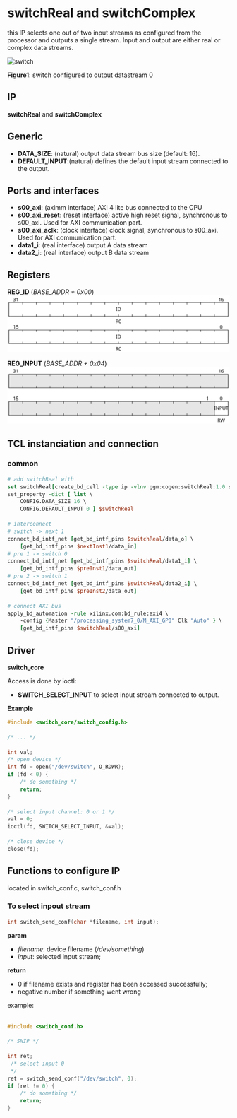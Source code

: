 # switchReal and switchComplex

this IP selects one out of two input streams as configured from the processor
and outputs a single stream. Input and output are either real or complex data
streams.

![switch](figures/switch.svg)

__Figure1__: switch configured to output datastream 0

## IP

**switchReal** and **switchComplex**

## Generic

* **DATA_SIZE**: (natural) output data stream bus size (default: 16).
* **DEFAULT_INPUT**:(natural) defines the default input stream connected to the output.

## Ports and interfaces
* **s00_axi**: (aximm interface) AXI 4 lite bus connected to the CPU
* **s00_axi_reset**: (reset interface) active high reset signal, synchronous to s00_axi. Used for
  AXI communication part.
* **s00_axi_aclk**: (clock interface) clock signal, synchronous to s00_axi. Used for
  AXI communication part.
* **data1_i**: (real interface) output A data stream
* **data2_i**: (real interface) output B data stream

## Registers

__**REG_ID**__ (*BASE_ADDR + 0x00*)
![switch_reg_id](figures/switch_reg_id.svg)

__**REG_INPUT**__ (*BASE_ADDR + 0x04*)
![switch_reg_input](figures/switch_reg_input.svg)

## TCL instanciation and connection

### common

```tcl
# add switchReal with
set switchReal[create_bd_cell -type ip -vlnv ggm:cogen:switchReal:1.0 switchReal]
set_property -dict [ list \
    CONFIG.DATA_SIZE 16 \
	CONFIG.DEFAULT_INPUT 0 ] $switchReal

# interconnect
# switch -> next 1
connect_bd_intf_net [get_bd_intf_pins $switchReal/data_o] \
    [get_bd_intf_pins $nextInst1/data_in]
# pre 1 -> switch 0
connect_bd_intf_net [get_bd_intf_pins $switchReal/data1_i] \
    [get_bd_intf_pins $preInst1/data_out]
# pre 2 -> switch 1
connect_bd_intf_net [get_bd_intf_pins $switchReal/data2_i] \
    [get_bd_intf_pins $preInst2/data_out]

# connect AXI bus
apply_bd_automation -rule xilinx.com:bd_rule:axi4 \
    -config {Master "/processing_system7_0/M_AXI_GP0" Clk "Auto" } \
    [get_bd_intf_pins $switchReal/s00_axi]
```
## Driver

**switch_core**

Access is done by ioctl:

* **SWITCH_SELECT_INPUT** to select input stream connected to output.

**Example**

```c
#include <switch_core/switch_config.h>

/* ... */

int val;
/* open device */
int fd = open("/dev/switch", O_RDWR);
if (fd < 0) {
	/* do something */
	return;
}

/* select input channel: 0 or 1 */
val = 0; 
ioctl(fd, SWITCH_SELECT_INPUT, &val);

/* close device */
close(fd);

```

## Functions to configure IP

located in switch_conf.c, switch_conf.h

### To select inpout stream
```c
int switch_send_conf(char *filename, int input);
```
**param**

* *filename*: device filename (*/dev/something*)
* *input*: selected input stream;

**return**

* 0 if filename exists and register has been accessed successfully;
* negative number if something went wrong

example:

```c

#include <switch_conf.h>

/* SNIP */

int ret;
 /* select input 0
 */
ret = switch_send_conf("/dev/switch", 0);
if (ret != 0) {
	/* do something */
	return;
}
```
